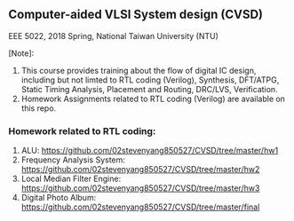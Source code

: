 ## Computer-aided VLSI System design (CVSD) 
EEE 5022, 2018 Spring, National Taiwan University (NTU)

[Note]:
1. This course provides training about the flow of digital IC design, including but not limted to RTL coding (Verilog), Synthesis, DFT/ATPG, Static Timing Analysis, Placement and Routing, DRC/LVS, Verification.  
2. Homework Assignments related to RTL coding (Verilog) are available on this repo.

### Homework related to RTL coding:  
1. ALU: https://github.com/02stevenyang850527/CVSD/tree/master/hw1
2. Frequency Analysis System: https://github.com/02stevenyang850527/CVSD/tree/master/hw2
3. Local Median Filter Engine: https://github.com/02stevenyang850527/CVSD/tree/master/hw3
4. Digital Photo Album: https://github.com/02stevenyang850527/CVSD/tree/master/final

